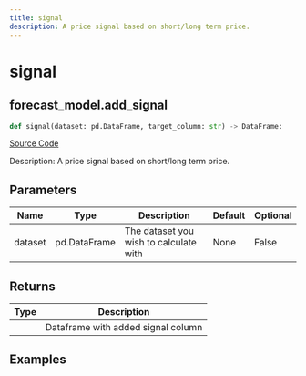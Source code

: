 ```yaml
---
title: signal
description: A price signal based on short/long term price.
---
```

# signal

## forecast_model.add_signal

```python
def signal(dataset: pd.DataFrame, target_column: str) -> DataFrame:
```
[Source Code](https://github.com/OpenBB-finance/OpenBBTerminal/tree/main/openbb_terminal/forecast/forecast_model.py#L361)

Description: A price signal based on short/long term price.

## Parameters

| Name | Type | Description | Default | Optional |
| ---- | ---- | ----------- | ------- | -------- |
| dataset | pd.DataFrame | The dataset you wish to calculate with | None | False |

## Returns

| Type | Description |
| ---- | ----------- |
|  | Dataframe with added signal column |

## Examples

